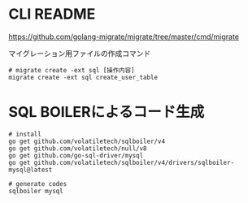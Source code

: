 # CLI README
https://github.com/golang-migrate/migrate/tree/master/cmd/migrate

マイグレーション用ファイルの作成コマンド
```shell script
# migrate create -ext sql [操作内容] 
migrate create -ext sql create_user_table
```

# SQL BOILERによるコード生成

```shell
# install
go get github.com/volatiletech/sqlboiler/v4
go get github.com/volatiletech/null/v8
go get github.com/go-sql-driver/mysql
go get github.com/volatiletech/sqlboiler/v4/drivers/sqlboiler-mysql@latest

# generate codes
sqlboiler mysql
```
